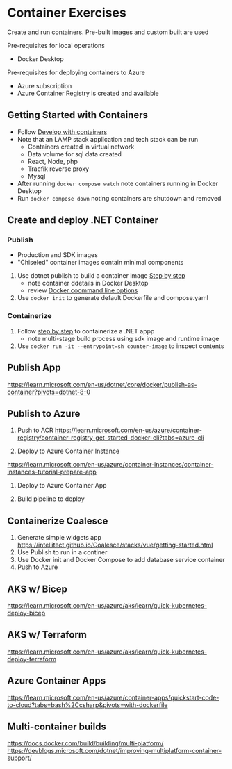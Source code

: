 # Container Exercises
Create and run containers. Pre-built images and custom built are used

Pre-requisites for local operations
* Docker Desktop

Pre-requisites for deploying containers to Azure
* Azure subscription
* Azure Container Registry is created and available

## Getting Started with Containers
* Follow [Develop with containers](https://docs.docker.com/get-started/introduction/develop-with-containers/)
* Note that an LAMP stack  application and tech stack can be run
    * Containers created in virtual network
    * Data volume for sql data created
    * React, Node, php
    * Traefik reverse proxy
    * Mysql
* After running ```docker compose watch``` note containers running in Docker Desktop
* Run ```docker compose down``` noting containers are shutdown and removed

## Create and deploy .NET Container

### Publish
* Production and SDK images
* "Chiseled" container images contain minimal components

1. Use dotnet publish to build a container image [Step by step](https://learn.microsoft.com/en-us/dotnet/core/docker/introduction?view=vs-2022#building-container-images)
    - note container ddetails in Docker Desktop
    - review [Docker coommand line options](https://docs.docker.com/reference/cli/docker/container/run/)
1. Use ```docker init``` to generate default Dockerfile and compose.yaml

### Containerize
1. Follow [step by step](https://learn.microsoft.com/en-us/dotnet/core/docker/build-container?view=vs-2022&tabs=windows&pivots=dotnet-8-0) to containerize a .NET appp 
    - note multi-stage build process using sdk image and runtime image 
1. Use ```docker run -it --entrypoint=sh counter-image``` to inspect contents

## Publish App 
https://learn.microsoft.com/en-us/dotnet/core/docker/publish-as-container?pivots=dotnet-8-0

## Publish to Azure 
1. Push to ACR
https://learn.microsoft.com/en-us/azure/container-registry/container-registry-get-started-docker-cli?tabs=azure-cli

1. Deploy to Azure Container Instance

https://learn.microsoft.com/en-us/azure/container-instances/container-instances-tutorial-prepare-app
1. Deploy to Azure Container App

1. Build pipeline to deploy

## Containerize Coalesce
1. Generate simple widgets app
https://intellitect.github.io/Coalesce/stacks/vue/getting-started.html
1. Use Publish to run in a continer
1. Use Docker init and Docker Compose to add database service container
1. Push to Azure 

## AKS w/ Bicep
https://learn.microsoft.com/en-us/azure/aks/learn/quick-kubernetes-deploy-bicep

## AKS w/ Terraform
https://learn.microsoft.com/en-us/azure/aks/learn/quick-kubernetes-deploy-terraform

## Azure Container Apps
https://learn.microsoft.com/en-us/azure/container-apps/quickstart-code-to-cloud?tabs=bash%2Ccsharp&pivots=with-dockerfile

## Multi-container builds
https://docs.docker.com/build/building/multi-platform/
https://devblogs.microsoft.com/dotnet/improving-multiplatform-container-support/